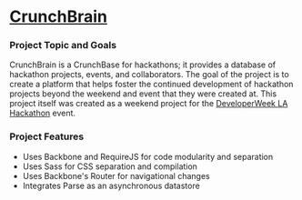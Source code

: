 ﻿# [CrunchBrain](http://hermantran.github.io/crunchbrain/)

### Project Topic and Goals
CrunchBrain is a CrunchBase for hackathons; it provides a database of hackathon projects, events, and collaborators. The goal of the project is to create a platform that helps foster the continued development of hackathon projects beyond the weekend and event that they were created at. This project itself was created as a weekend project for the [DeveloperWeek LA Hackathon](http://la.developerweek.com/hackathon/) event.

### Project Features
* Uses Backbone and RequireJS for code modularity and separation
* Uses Sass for CSS separation and compilation
* Uses Backbone's Router for navigational changes 
* Integrates Parse as an asynchronous datastore